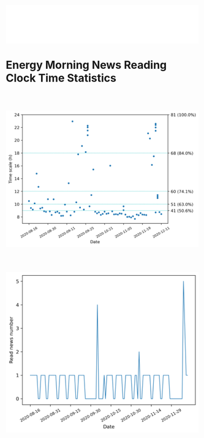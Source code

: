 <div  id='head' style="width:100%;height:100px;border:0px solid #000; background-color:rgb(255, 255, 255);"></div>
<script>
    var oDiv = document.getElementById('head');
    oDiv.style.position = 'fixed'; oDiv.style.top = '0px'; oDiv.style.left = '0px';
</script>


# Energy Morning News Reading Clock Time Statistics
<br><br>
<div align=center>
    <img src="news_stat.png">
</div>


<br><br>
<div>
    <img src="news_number.png" width=630>
</div>